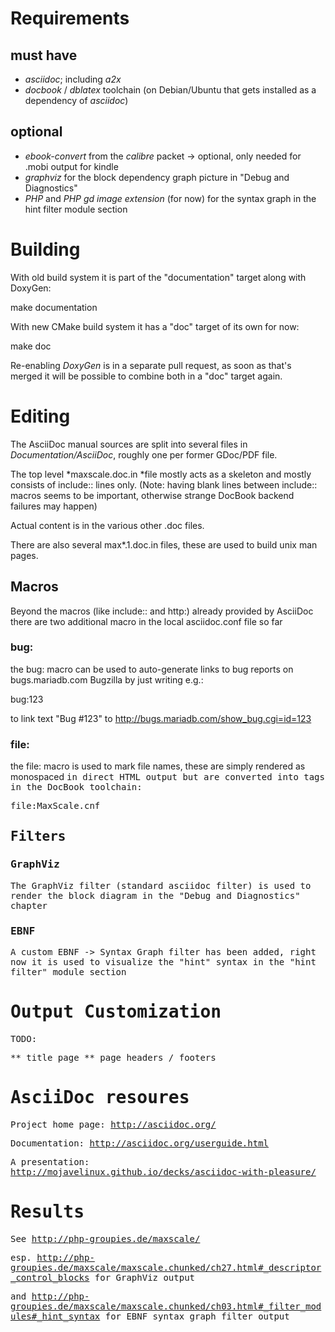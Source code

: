 # Requirements

## must have

* *asciidoc*; including *a2x*
* *docbook* / *dblatex* toolchain (on Debian/Ubuntu that gets installed as a dependency of *asciidoc*)

## optional

* *ebook-convert* from the *calibre* packet -> optional, only needed for .mobi output for kindle
* *graphviz* for the block dependency graph picture in "Debug and Diagnostics"
* *PHP* and *PHP gd image extension* (for now) for the syntax graph in the hint filter module section 

# Building

With old build system it is part of the "documentation" target along with DoxyGen:

  make documentation 

With new CMake build system it has a "doc" target of its own for now:

  make doc

Re-enabling *DoxyGen* is in a separate pull request, as soon as that's merged
it will be possible to combine both in a "doc" target again.

# Editing

The AsciiDoc manual sources are split into several files in *Documentation/AsciiDoc*, roughly one per former GDoc/PDF file.

The top level *maxscale.doc.in *file mostly acts as a skeleton and mostly consists of include:: lines only. (Note: having blank lines between include:: macros seems to be important, otherwise strange DocBook backend failures may happen)

Actual content is in the various other .doc files.

There are also several max*.1.doc.in files, these are used to build unix man pages.

## Macros

Beyond the macros (like include:: and http:) already provided by AsciiDoc there are two additional macro in the local asciidoc.conf file so far

### bug:

the bug: macro can be used to auto-generate links to bug reports on bugs.mariadb.com Bugzilla by just writing e.g.:

  bug:123

to link text "Bug #123" to http://bugs.mariadb.com/show_bug.cgi=id=123

### file:

the file: macro is used to mark file names, these are simply rendered as monospaced <tt> in direct HTML output but are converted into <filename> tags in the DocBook toolchain:

  file:MaxScale.cnf

## Filters

### GraphViz

The GraphViz filter (standard asciidoc filter) is used to render the block diagram in the "Debug and Diagnostics" chapter

### EBNF

A custom EBNF -> Syntax Graph filter has been added, right now it is used to visualize the "hint" syntax in the "hint filter" module section


# Output Customization

TODO:

** title page
** page headers / footers

# AsciiDoc resoures

Project home page: http://asciidoc.org/

Documentation: http://asciidoc.org/userguide.html

A presentation: http://mojavelinux.github.io/decks/asciidoc-with-pleasure/

# Results

See http://php-groupies.de/maxscale/

esp. http://php-groupies.de/maxscale/maxscale.chunked/ch27.html#_descriptor_control_blocks for GraphViz output

and http://php-groupies.de/maxscale/maxscale.chunked/ch03.html#_filter_modules#_hint_syntax for EBNF syntax graph filter output